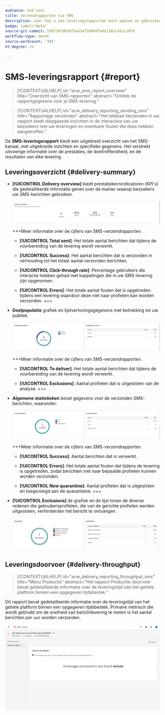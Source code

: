```yaml
---
audience: end-user
title: Verzendrapporten via SMS
description: Leer hoe u sms-leveringsrapporten kunt openen en gebruiken
badge: label="Beta"
source-git-commit: 5307387d63df5ae3af1b849fa0a1181c42cc1879
workflow-type: tm+mt
source-wordcount: '332'
ht-degree: 1%

---
```


# SMS-leveringsrapport {#report}

>[!CONTEXTUALHELP]
>id="acw_sms_report_overview"
>title="Overzicht van SMS-rapporten"
>abstract="Ontdek de rapportgegevens voor je SMS-levering."

>[!CONTEXTUALHELP]
>id="acw_delivery_reporting_sending_sms"
>title="Rapportage verzenden"
>abstract="Het tabblad Verzenden in uw rapport biedt diepgaande inzichten in de interacties van uw bezoekers met uw leveringen en eventuele fouten die deze hebben aangetroffen."

De **SMS-leveringsrapport** biedt een uitgebreid overzicht van het SMS-kanaal, met uitgebreide inzichten en specifieke gegevens. Het verstrekt uitvoerige informatie over de prestaties, de doeltreffendheid, en de resultaten van elke levering.

## Leveringsoverzicht {#delivery-summary}

* **[!UICONTROL Delivery overview]** biedt prestatiekernindicatoren (KPI&#39;s) die gedetailleerde informatie geven over de manier waarop bezoekers uw SMS-berichten gebruiken.

  ![](assets/reporting_sms_3.png)

  +++Meer informatie over de cijfers van SMS-verzendrapporten.

   * **[!UICONTROL Total sent]**: Het totale aantal berichten dat tijdens de voorbereiding van de levering wordt verwerkt.

   * **[!UICONTROL Success]**: Het aantal berichten dat is verzonden in verhouding tot het totale aantal verzonden berichten.

   * **[!UICONTROL Click-through rate]**: Percentage gebruikers die interactie hebben gehad met koppelingen die in uw SMS-levering zijn opgenomen.

   * **[!UICONTROL Errors]**: Het totale aantal fouten dat is opgetreden tijdens een levering waardoor deze niet naar profielen kan worden verzonden.
+++

* **Doelpopulatie** grafiek en lijstvertoningsgegevens met betrekking tot uw publiek.

  ![](assets/reporting_sms_4.png)

  +++Meer informatie over de cijfers van SMS-verzendrapporten.

   * **[!UICONTROL To deliver]**: Het totale aantal berichten dat tijdens de voorbereiding van de levering wordt verwerkt.

   * **[!UICONTROL Exclusions]**: Aantal profielen dat is uitgesloten van de analyse.
+++


* **Algemene statistieken** bevat gegevens voor de verzonden SMS-berichten, waaronder:

  ![](assets/reporting_sms_5.png)

  +++Meer informatie over de cijfers van SMS-verzendrapporten.

   * **[!UICONTROL Success]**: Aantal berichten dat is verwerkt.

   * **[!UICONTROL Errors]**: Het totale aantal fouten dat tijdens de levering is opgetreden, zodat berichten niet naar bepaalde profielen kunnen worden verzonden.

   * **[!UICONTROL New quarantine]**: Aantal profielen dat is uitgesloten en toegevoegd aan de quarantaine.
+++

* **[!UICONTROL Exclusions]** de grafiek en de lijst tonen de diverse redenen die gebruikersprofielen, die van de gerichte profielen werden uitgesloten, verhinderden het bericht te ontvangen.

  ![](assets/reporting_sms_6.png)

## Leveringsdoorvoer {#delivery-throughput}

>[!CONTEXTUALHELP]
>id="acw_delivery_reporting_throughput_sms"
>title="Menu Productie"
>abstract="Het rapport Productie-doorvoer bevat gedetailleerde informatie over de leveringstijd van het gehele platform binnen een opgegeven tijdsbestek."

Dit rapport bevat gedetailleerde informatie over de leveringstijd van het gehele platform binnen een opgegeven tijdsbestek. Primaire metrisch die wordt gebruikt om de snelheid van berichtlevering te meten is het aantal berichten per uur worden verzonden.

![](assets/reporting_sms_2.png)

